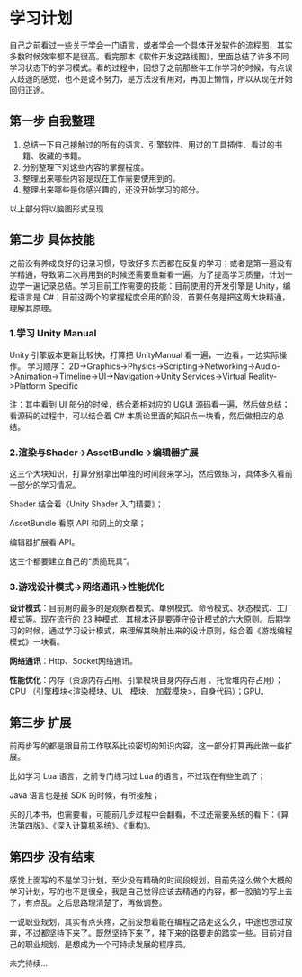 # 学习计划

自己之前看过一些关于学会一门语言，或者学会一个具体开发软件的流程图，其实多数时候效率都不是很高。看完那本《软件开发这路线图》，里面总结了许多不同学习状态下的学习模式。看的过程中，回想了之前那些年工作学习的时候，有点误入歧途的感觉，也不是说不努力，是方法没有用对，再加上懒惰，所以从现在开始回归正途。

## 第一步 自我整理

1. 总结一下自己接触过的所有的语言、引擎软件、用过的工具插件、看过的书籍、收藏的书籍。
2. 分别整理下对这些内容的掌握程度。
3. 整理出来哪些内容是现在工作需要使用到的。
4. 整理出来哪些是你感兴趣的，还没开始学习的部分。

以上部分将以脑图形式呈现

## 第二步 具体技能

之前没有养成良好的记录习惯，导致好多东西都在反复的学习；或者是第一遍没有学精通，导致第二次再用到的时候还需要重新看一遍。为了提高学习质量，计划一边学一遍记录总结。学习目前工作需要的技能：目前使用的开发引擎是 Unity，编程语言是 C#；目前这两个的掌握程度会用的阶段，首要任务是把这两大块精通，理解其原理。

### 1.学习 Unity Manual

Unity 引擎版本更新比较快，打算把 UnityManual 看一遍，一边看，一边实际操作。
学习顺序：
2D->Graphics->Physics->Scripting->Networking->Audio->Animation->Timeline->UI->Navigation->Unity Services->Virtual Reality->Platform Specific

注：其中看到 UI 部分的时候，结合着相对应的 UGUI 源码看一遍，然后做总结；看源码的过程中，可以结合着 C# 本质论里面的知识点一块看，然后做相应的总结。

### 2.渲染与Shader->AssetBundle->编辑器扩展

 这三个大块知识，打算分别拿出单独的时间段来学习，然后做练习，具体多久看前一部分的学习情况。

Shader 结合着《Unity Shader 入门精要》；

AssetBundle 看原 API 和网上的文章；

编辑器扩展看 API。

这三个都要建立自己的“质脆玩具”。

### 3.游戏设计模式->网络通讯->性能优化

**设计模式**：目前用的最多的是观察者模式、单例模式、命令模式、状态模式、工厂模式等。现在流行的 23 种模式，其根本还是要遵守设计模式的六大原则。后期学习的时候，通过学习设计模式，来理解其映射出来的设计原则，结合着《游戏编程模式》一块看。

**网络通讯**：Http、Socket网络通讯。

**性能优化**：内存（资源内存占用、引擎模块自身内存占用 、托管堆内存占用）；CPU （引擎模块<渲染模块、UI、 模块、 加载模块>，自身代码）；GPU。

## 第三步 扩展

前两步写的都是跟目前工作联系比较密切的知识内容，这一部分打算再此做一些扩展。

比如学习 Lua 语言，之前专门练习过 Lua 的语言，不过现在有些生疏了；

Java 语言也是接 SDK 的时候，有所接触；

买的几本书，也需要看，可能前几步过程中会翻看，不过还需要系统的看下：《算法第四版》、《深入计算机系统》、《重构》。

## 第四步 没有结束

感觉上面写的不是学习计划，至少没有精确的时间段规划，目前先这么做个大概的学习计划，写的也不是很全，我是自己觉得应该去精通的内容，都一股脑的写上去了，有点乱。之后思路理清楚了，再做调整。

一说职业规划，其实有点头疼，之前没想着能在编程之路走这么久，中途也想过放弃，不过都坚持下来了。既然坚持下来了，接下来的路要走的踏实一些。目前对自己的职业规划，是想成为一个可持续发展的程序员。

未完待续...